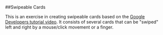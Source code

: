##Swipeable Cards

This is an exercise in creating swipeable cards based on the [Google Developers tutorial video](https://www.youtube.com/watch?v=rBSY7BOYRo4). It consists of several cards that can be "swiped" left and right by a mouse/click movement or a finger. 
